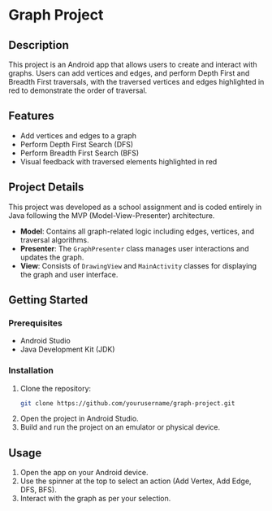 # Graph Project

## Description

This project is an Android app that allows users to create and interact with graphs. Users can add vertices and edges, and perform Depth First and Breadth First traversals, with the traversed vertices and edges highlighted in red to demonstrate the order of traversal.

## Features

- Add vertices and edges to a graph
- Perform Depth First Search (DFS)
- Perform Breadth First Search (BFS)
- Visual feedback with traversed elements highlighted in red

## Project Details

This project was developed as a school assignment and is coded entirely in Java following the MVP (Model-View-Presenter) architecture.

- **Model**: Contains all graph-related logic including edges, vertices, and traversal algorithms.
- **Presenter**: The `GraphPresenter` class manages user interactions and updates the graph.
- **View**: Consists of `DrawingView` and `MainActivity` classes for displaying the graph and user interface.

## Getting Started

### Prerequisites

- Android Studio
- Java Development Kit (JDK)

### Installation

1. Clone the repository:
    ```sh
    git clone https://github.com/yourusername/graph-project.git
    ```
2. Open the project in Android Studio.
3. Build and run the project on an emulator or physical device.

## Usage

1. Open the app on your Android device.
2. Use the spinner at the top to select an action (Add Vertex, Add Edge, DFS, BFS).
3. Interact with the graph as per your selection.

